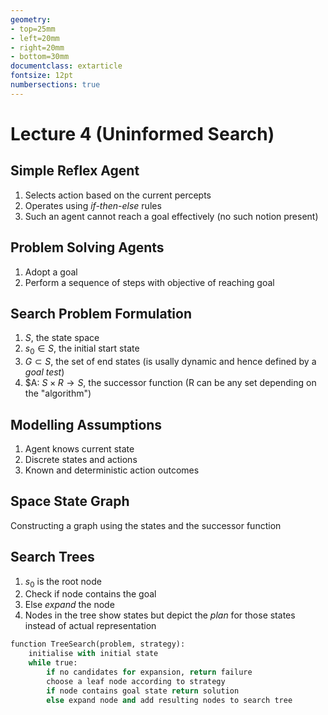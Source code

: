 ```yaml
---
geometry:
- top=25mm
- left=20mm
- right=20mm
- bottom=30mm
documentclass: extarticle
fontsize: 12pt
numbersections: true
---
```


# Lecture 4 (Uninformed Search)

## Simple Reflex Agent
1. Selects action based on the current percepts
2. Operates using *if-then-else* rules
3. Such an agent cannot reach a goal effectively (no such notion present)

## Problem Solving Agents
1. Adopt a goal
2. Perform a sequence of steps with objective of reaching goal

## Search Problem Formulation
1. $S$, the state space
2. $s_0 \in S$, the initial start state
3. $G \subset S$, the set of end states (is usally dynamic and hence defined by a *goal test*)
4. $A: $S \times R \to S$, the successor function (R can be any set depending on the "algorithm")

## Modelling Assumptions
1. Agent knows current state
2. Discrete states and actions
3. Known and deterministic action outcomes

## Space State Graph
Constructing a graph using the states and the successor function

## Search Trees
1. $s_0$ is the root node
2. Check if node contains the goal
3. Else *expand* the node
4. Nodes in the tree show states but depict the *plan* for those states instead of actual representation

```py
function TreeSearch(problem, strategy):
    initialise with initial state
    while true:
        if no candidates for expansion, return failure
        choose a leaf node according to strategy
        if node contains goal state return solution
        else expand node and add resulting nodes to search tree
```


